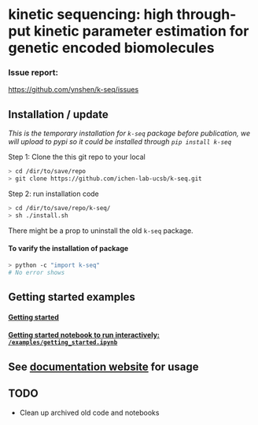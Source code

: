 kinetic sequencing: high through-put kinetic parameter estimation for genetic encoded biomolecules 
==============================
### Issue report:
https://github.com/ynshen/k-seq/issues

## Installation / update 

*This is the temporary installation for `k-seq` package before publication, we will upload to pypi so it could be installed through `pip install k-seq`* 

Step 1: Clone the this git repo to your local

```bash
> cd /dir/to/save/repo
> git clone https://github.com/ichen-lab-ucsb/k-seq.git

```

Step 2: run installation code

```bash
> cd /dir/to/save/repo/k-seq/
> sh ./install.sh
```

There might be a prop to uninstall the old `k-seq` package.


#### To varify the installation of package
```bash
> python -c "import k-seq"
# No error shows
```

## Getting started examples

#### [Getting started](https://github.com/ynshen/k-seq/tree/master/examples/)

#### [Getting started notebook to run interactively: `/examples/getting_started.ipynb`](https://github.com/ynshen/k-seq/blob/master/examples/getting_started.ipynb)

## See [documentation website](https://ynshen.github.io/k-seq/) for usage

## TODO
- Clean up archived old code and notebooks
